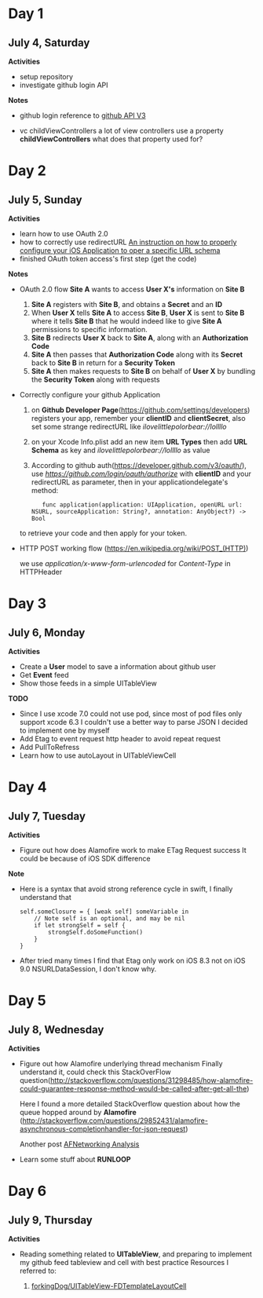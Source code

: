# Day 1
## July 4, Saturday

**Activities**
- setup repository
- investigate github login API

**Notes**
- github login
  reference to [github API V3](https://developer.github.com/guides/getting-started/)

- vc childViewControllers
  a lot of view controllers use a property **childViewControllers** what does that property used for?


# Day 2
## July 5, Sunday

**Activities**
- learn how to use OAuth 2.0
- how to correctly use redirectURL
 [An instruction on how to properly configure your iOS Application to oper a specific URL schema](http://iosdevelopertips.com/cocoa/launching-your-own-application-via-a-custom-url-scheme.html)
- finished OAuth token access's first step (get the code)


**Notes**
- OAuth 2.0 flow
  **Site A** wants to access **User X's** information on **Site B**
  1. **Site A** registers with **Site B**, and obtains a **Secret** and an **ID**
  2. When **User X** tells **Site A** to access **Site B**, **User X** is sent to **Site B** where
  it tells **Site B** that he would indeed like to give **Site A** permissions to specific information.
  3. **Site B** redirects **User X** back to **Site A**, along with an **Authorization Code**
  4. **Site A** then passes that **Authorization Code** along with its **Secret** back to **Site B** in return for a **Security Token**
  5. **Site A** then makes requests to **Site B** on behalf of **User X** by bundling the **Security Token** along with requests

- Correctly configure your github Application
  1. on **Github Developer Page**(https://github.com/settings/developers) registers your app, remember your **clientID** and **clientSecret**, also set some strange redirectURL like *ilovelittlepolorbear://lollllo*
  2. on your Xcode Info.plist add an new item **URL Types** then add **URL Schema** as key and *ilovelittlepolorbear://lollllo* as value
  3. According to github auth(https://developer.github.com/v3/oauth/), use *https://github.com/login/oauth/authorize* with **clientID** and your redirectURL as parameter, then in your applicationdelegate's method:

            func application(application: UIApplication, openURL url: NSURL, sourceApplication: String?, annotation: AnyObject?) -> Bool
  to retrieve your code and then apply for your token.

- HTTP POST working flow (https://en.wikipedia.org/wiki/POST_(HTTP))

  we use *application/x-www-form-urlencoded* for *Content-Type* in HTTPHeader


# Day 3
## July 6, Monday

**Activities**
- Create a **User** model to save a information about github user
- Get **Event** feed
- Show those feeds in a simple UITableView

**TODO**
- Since I use xcode 7.0 could not use pod, since most of pod files only support xcode 6.3 I couldn't use a better way to parse JSON
  I decided to implement one by myself
- Add Etag to event request http header to avoid repeat request
- Add PullToRefress
- Learn how to use autoLayout in UITableViewCell

# Day 4
## July 7, Tuesday

**Activities**
- Figure out how does Alamofire work to make ETag Request success
  It could be because of iOS SDK difference

**Note**
- Here is a syntax that avoid strong reference cycle in swift, I finally understand that

      self.someClosure = { [weak self] someVariable in
          // Note self is an optional, and may be nil
          if let strongSelf = self {
              strongSelf.doSomeFunction()
          }
      }
 - After tried many times I find that Etag only work on iOS 8.3 not on iOS 9.0 NSURLDataSession, I don't know why.

# Day 5
## July 8, Wednesday

**Activities**
- Figure out how Alamofire underlying thread mechanism
   Finally understand it, could check this StackOverFlow question(http://stackoverflow.com/questions/31298485/how-alamofire-could-guarantee-response-method-would-be-called-after-get-all-the)

   Here I found a more detailed StackOverflow question about how the queue hopped around by **Alamofire** (http://stackoverflow.com/questions/29852431/alamofire-asynchronous-completionhandler-for-json-request)

   Another post [AFNetworking Analysis](http://zhangbuhuai.com/2015/04/05/AFNetworking使用笔记2/)

 - Learn some stuff about **RUNLOOP**

# Day 6
## July 9, Thursday

**Activities**
- Reading something related to **UITableView**, and preparing to implement my github feed tableview and cell with best practice
   Resources I referred to:

   1. [forkingDog/UITableView-FDTemplateLayoutCell](https://github.com/forkingdog/UITableView-FDTemplateLayoutCell)
